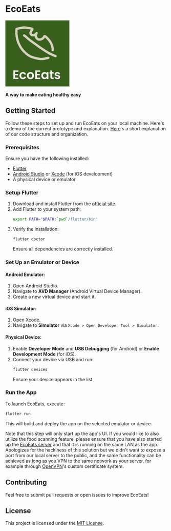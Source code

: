 # EcoEats

<img src="ecoeats-logo.png" alt="EcoEats Logo" width="200">

**A way to make eating healthy easy**

## Getting Started

Follow these steps to set up and run EcoEats on your local machine. 
Here's a demo of the current prototype and explanation.
[Here](https://drive.google.com/file/d/1VKf-BGwldbylcnRCxek1cZlQV4w-Oeft/view?usp=sharing)'s a short explanation of our code structure and organization.

### Prerequisites
Ensure you have the following installed:
- [Flutter](https://flutter.dev/docs/get-started/install)
- [Android Studio](https://developer.android.com/studio) or [Xcode](https://developer.apple.com/xcode/) (for iOS development)
- A physical device or emulator

### Setup Flutter
1. Download and install Flutter from the [official site](https://flutter.dev/docs/get-started/install).
2. Add Flutter to your system path:
   ```sh
   export PATH="$PATH:`pwd`/flutter/bin"
   ```
3. Verify the installation:
   ```sh
   flutter doctor
   ```
   Ensure all dependencies are correctly installed.

### Set Up an Emulator or Device
#### Android Emulator:
1. Open Android Studio.
2. Navigate to **AVD Manager** (Android Virtual Device Manager).
3. Create a new virtual device and start it.

#### iOS Simulator:
1. Open Xcode.
2. Navigate to **Simulator** via `Xcode > Open Developer Tool > Simulator`.

#### Physical Device:
1. Enable **Developer Mode** and **USB Debugging** (for Android) or **Enable Development Mode** (for iOS).
2. Connect your device via USB and run:
   ```sh
   flutter devices
   ```
   Ensure your device appears in the list.

### Run the App
To launch EcoEats, execute:
```sh
flutter run
```
This will build and deploy the app on the selected emulator or device.

Note that this step will only start up the app's UI. If you would like to also utilize the food scanning feature, please ensure that you have also started up the [EcoEats server](https://github.com/plasmapotatos/EcoEats-Server) and that it is running on the same LAN as the app. Apologizes for the hackiness of this solution but we didn't want to expose a port from our local server to the public, and the same functionality can be achieved as long as you VPN to the same network as your server, for example through [OpenVPN](https://openvpn.net/)'s custom certificate system.

## Contributing
Feel free to submit pull requests or open issues to improve EcoEats!

## License
This project is licensed under the [MIT License](LICENSE).